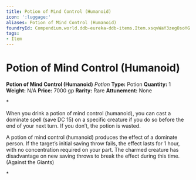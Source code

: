 ```yaml
---
title: Potion of Mind Control (Humanoid)
icon: ':luggage:'
aliases: Potion of Mind Control (Humanoid)
foundryId: Compendium.world.ddb-eureka-ddb-items.Item.xsqvWaY3zegOsoYG
tags:
- Item
---
```


# Potion of Mind Control (Humanoid)

**Potion of Mind Control (Humanoid)**
_Potion_
**Type:** Potion
**Quantity:** 1
**Weight:** N/A
**Price:** 7000 gp
**Rarity:** Rare
**Attunement:** None

*<p>When you drink a potion of mind control (humanoid), you can cast a dominate spell (save DC 15) on a specific creature if you do so before the end of your next turn. If you don’t, the potion is wasted.

A potion of mind control (humanoid) produces the effect of a dominate person. If the target’s initial saving throw fails, the effect lasts for 1 hour, with no concentration required on your part. The charmed creature has disadvantage on new saving throws to break the effect during this time. (Against the Giants)</p>*